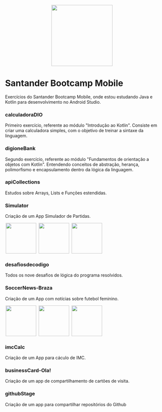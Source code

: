 
<p align="center"> 
<img src="https://hermes.digitalinnovation.one/tracks/87136efb-f048-4304-81c4-f21a7654920b.png" width="200" height="200"  />
</p>



# Santander Bootcamp Mobile
Exercícios do Santander Bootcamp Mobile, onde estou estudando Java e Kotlin para desenvolvimento no Android Studio.

### calculadoraDIO
Primeiro exercício, referente ao módulo "Introdução ao Kotlin". Consiste em criar uma calculadora simples, com o objetivo de treinar a sintaxe da linguagem.

### digioneBank
Segundo exercício, referente ao módulo "Fundamentos de orientação a objetos com Kotlin". Entendendo conceitos de abstração, herança, polimorfismo e encapsulamento dentro da lógica da linguagem.

### apiCollections 
Estudos sobre Arrays, Lists e Funções estendidas. 

### Simulator

Criação de um App Simulador de Partidas. 

<p float="left">
   <img src="https://tulioalbu.github.io/SantanderBootcampMobile/Simulator/Screenshots/Screenshot_20220722_211218.png" width = "100" hspace="2">
   <img src="https://tulioalbu.github.io/SantanderBootcampMobile/Simulator/Screenshots/Screenshot_20220722_211323.png" width = "100" hspace="2">
   <img src="https://tulioalbu.github.io/SantanderBootcampMobile/Simulator/Screenshots/Screenshot_20220722_211356.png" width = "100" hspace="2">
 
  <div>

### desafiosdecodigo

Todos os nove desafios de lógica do programa resolvidos. 

### SoccerNews-Braza

Criação de um App com notícias sobre futebol feminino. 

<p float="left">
   <img src="https://tulioalbu.github.io/Braza_App-de-Noticias-de-Futebol-Feminino_Projeto-DIO/BrazaApp/Screenshots/Screenshot_20220722_024605.png" width = "100" hspace="2">
   <img src="https://tulioalbu.github.io/Braza_App-de-Noticias-de-Futebol-Feminino_Projeto-DIO/BrazaApp/Screenshots/Screenshot_20220722_024515.png" width = "100" hspace="2"> 
  <img src="https://tulioalbu.github.io/Braza_App-de-Noticias-de-Futebol-Feminino_Projeto-DIO/BrazaApp/Screenshots/Screenshot_20220722_024616.png" width = "100" hspace="2">   
  <div>
     

### imcCalc

Criação de um App para cáculo de IMC. 

### businessCard-Ola!

Criação de um app de compartilhamento de cartões de visita.

### githubStage

Criação de um app para compartilhar repositórios do Github

